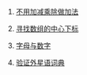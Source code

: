 1. [不用加减乘除做加法](https://leetcode.cn/problems/bu-yong-jia-jian-cheng-chu-zuo-jia-fa-lcof/)

2. [寻找数组的中心下标](https://leetcode.cn/problems/find-pivot-index/)

3. [字母与数字](https://leetcode.cn/problems/find-longest-subarray-lcci/)

4. [验证外星语词典](https://leetcode.cn/problems/verifying-an-alien-dictionary/)
